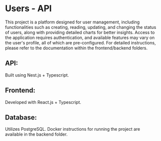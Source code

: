# Users - API

This project is a platform designed for user management, including functionalities such as creating, reading, updating, and changing the status of users, along with providing detailed charts for better insights. Access to the application requires authentication, and available features may vary on the user's profile, all of which are pre-configured. For detailed instructions, please refer to the documentation within the frontend/backend folders.

## API:

Built using Nest.js + Typescript.

## Frontend:

Developed with React.js + Typescript.

## Database:

Utilizes PostgreSQL. Docker instructions for running the project are available in the backend folder.
